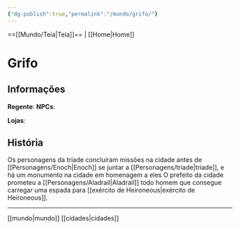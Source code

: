 ```yaml
---
{"dg-publish":true,"permalink":"/mundo/grifo/"}
---
```



==[[Mundo/Teia\|Teia]]== | [[Home\|Home]] 

# Grifo


## Informações
**Regente**:
**NPCs**:

**Lojas**:

## História
Os personagens da tríade concluíram missões na cidade antes de [[Personagens/Enoch\|Enoch]] se juntar a [[Personagens/triade\|triade]], e há um monumento na cidade em homenagem a eles
O prefeito da cidade prometeu a [[Personagens/Aladrail\|Aladrail]] todo homem que consegue carregar uma espada para [[exército de Heironeous\|exército de Heironeous]].

---
[[mundo\|mundo]] [[cidades\|cidades]]